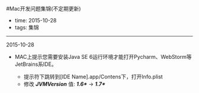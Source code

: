 #Mac开发问题集锦(不定期更新)

- time: 2015-10-28
- tags: 集锦

---

2015-10-28

- MAC上提示您需要安装Java SE 6运行环境才能打开Pycharm、WebStorm等JetBrains系IDE。

	- 提示符下跳转到[IDE Name].app/Contens下，打开Info.plist
	- 修改 ***JVMVersion*** 值: ***1.6\**** -> ***1.7\****


